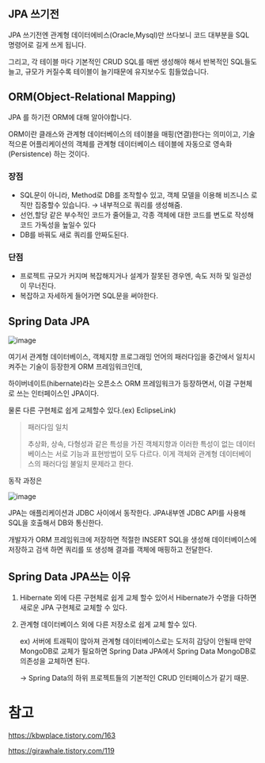 ## JPA 쓰기전

JPA 쓰기전엔 관계형 데이터에비스(Oracle,Mysql)만 쓰다보니 코드 대부분을 SQL 명령어로 길게 쓰게 됩니다. 

그리고, 각 테이블 마다 기본적인 CRUD SQL를 매번 생성해야 해서 반복적인 SQL들도 늘고, 규모가 커질수록 테이블이 늘기때문에 유지보수도 힘들었습니다.

## ORM(Object-Relational Mapping)

JPA 를 하기전 ORM에 대해 알아야합니다.

ORM이란 클래스와 관계형 데이터베이스의 테이블을 매핑(연결)한다는 의미이고, 기술적으론 어플리케이션의 객체를 관계형 데이터베이스 테이블에 자동으로 영속화(Persistence) 하는 것이다.

### 장점

- SQL문이 아니라, Method로 DB를 조작할수 있고, 객체 모델을 이용해 비즈니스 로직만 집중할수 있습니다. → 내부적으로 쿼리를 생성해줌.
- 선언,할당 같은 부수적인 코드가 줄어들고, 각종 객체에 대한 코드를 변도로 작성해 코드 가독성을 높일수 있다
- DB를 바꿔도 새로 쿼리를 안짜도된다.

### 단점

- 프로젝트 규모가 커지며 복잡해지거나 설계가 잘못된 경우엔, 속도 저하 및 일관성이 무너진다.
- 복잡하고 자세하게 들어가면 SQL문을 써야한다.

## Spring Data JPA

![image](https://github.com/DongYeopMe/development_note/assets/70151275/9e69dd18-bae3-4879-84b3-37449d63498b)

여기서 관계형 데이터베이스, 객체지향 프로그래밍 언어의 패러다임을 중간에서 일치시켜주는 기술이 등장한게 ORM 프레임워크인데, 

하이버네이트(hibernate)라는 오픈소스 ORM 프레임워크가 등장하면서, 이걸 구현체로 쓰는 인터페이스인 JPA이다.

물론 다른 구현체로 쉽게 교체할수 있다.(ex) EclipseLink)

> 패러다임 일치
> 
> 
> 추상화, 상속, 다형성과 같은 특성을 가진 객체지향과 이러한 특성이 없는 데이터베이스는 서로 기능과 표현방법이 모두 다르다. 이게 객체와 관계형 데이터베이스의 패러다임 불일치 문제라고 한다.
> 

동작 과정은

![image](https://github.com/DongYeopMe/development_note/assets/70151275/c872b6dd-be66-4471-b8ca-fe8759f3656c)

JPA는 애플리케이션과 JDBC 사이에서 동작한다. JPA내부엔 JDBC API를 사용해 SQL을 호출해서 DB와 통신한다. 

개발자가 ORM 프레임워크에 저장하면 적절한 INSERT SQL을 생성해 데이터베이스에 저장하고 검색 하면 쿼리를 또 생성해 결과를 객체에 매핑하고 전달한다.

## Spring Data JPA쓰는 이유

1. Hibernate 외에 다른 구현체로 쉽게 교체 할수 있어서 Hibernate가 수명을 다하면 새로운 JPA 구현체로 교체할 수 있다.
2. 관계형 데이터베이스 외에 다른 저장소로 쉽게 교체 할수 있다.
    
    ex) 서버에 트래픽이 많아져 관계형 데이터베이스로는 도저히 감당이 안될때 만약 MongoDB로 교체가 필요하면 Spring Data JPA에서 Spring Data MongoDB로 의존성을 교체하면 된다.
    
    → Spring Data의 하위 프로젝트들의 기본적인 CRUD 인터페이스가 같기 때문.
    

# 참고

https://kbwplace.tistory.com/163

https://girawhale.tistory.com/119
